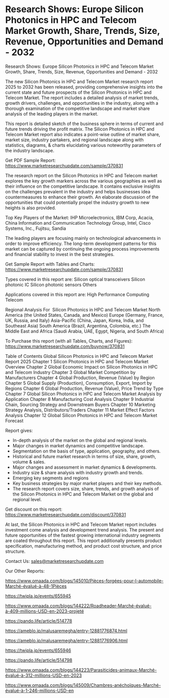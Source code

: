 # Research Shows: Europe Silicon Photonics in HPC and Telecom Market Growth, Share, Trends, Size, Revenue, Opportunities and Demand - 2032

 Research Shows: Europe Silicon Photonics in HPC and Telecom Market Growth, Share, Trends, Size, Revenue, Opportunities and Demand - 2032

The new Silicon Photonics in HPC and Telecom Market research report 2025 to 2032 has been released, providing comprehensive insights into the current state and future prospects of the Silicon Photonics in HPC and Telecom Market. The report includes a detailed analysis of market trends, growth drivers, challenges, and opportunities in the industry, along with a thorough examination of the competitive landscape and market share analysis of the leading players in the market.

This report is detailed sketch of the business sphere in terms of current and future trends driving the profit matrix. The Silicon Photonics in HPC and Telecom Market report also indicates a point-wise outline of market share, market size, industry partakers, and regional landscape along with statistics, diagrams, & charts elucidating various noteworthy parameters of the industry landscape.

Get PDF Sample Report: https://www.marketresearchupdate.com/sample/370831

The research report on the Silicon Photonics in HPC and Telecom market explores the key growth markers across the various geographies as well as their influence on the competitive landscape. It contains exclusive insights on the challenges prevalent in the industry and helps businesses idea countermeasures to enhance their growth. An elaborate discussion of the opportunities that could potentially propel the industry growth to new heights is also provided.

Top Key Players of the Market:
IHP Microelectronics, IBM Corp, Acacia, China Information and Communication Technology Group, Intel, Cisco Systems, Inc., Fujitsu, Sandia


The leading players are focusing mainly on technological advancements in order to improve efficiency. The long-term development patterns for this market can be captured by continuing the ongoing process improvements and financial stability to invest in the best strategies.

Get Sample Report with Tables and Charts: https://www.marketresearchupdate.com/sample/370831

Types covered in this report are:
Silicon optical transceivers
Silicon photonic IC
Silicon photonic sensors
Others


Applications covered in this report are:
High Performance Computing
Telecom


Regional Analysis For  Silicon Photonics in HPC and Telecom Market
North America (the United States, Canada, and Mexico)
Europe (Germany, France, UK, Russia, and Italy)
Asia-Pacific (China, Japan, Korea, India, and Southeast Asia)
South America (Brazil, Argentina, Colombia, etc.)
The Middle East and Africa (Saudi Arabia, UAE, Egypt, Nigeria, and South Africa)

To Purchase this report (with all Tables, Charts, and Figures): https://www.marketresearchupdate.com/buynow/370831

Table of Contents
Global Silicon Photonics in HPC and Telecom Market Report 2025
Chapter 1 Silicon Photonics in HPC and Telecom Market Overview
Chapter 2 Global Economic Impact on Silicon Photonics in HPC and Telecom Industry
Chapter 3 Global Market Competition by Manufacturers
Chapter 4 Global Production, Revenue (Value) by Region
Chapter 5 Global Supply (Production), Consumption, Export, Import by Regions
Chapter 6 Global Production, Revenue (Value), Price Trend by Type
Chapter 7 Global Silicon Photonics in HPC and Telecom Market Analysis by Application
Chapter 8 Manufacturing Cost Analysis
Chapter 9 Industrial Chain, Sourcing Strategy and Downstream Buyers
Chapter 10 Marketing Strategy Analysis, Distributors/Traders
Chapter 11 Market Effect Factors Analysis
Chapter 12 Global Silicon Photonics in HPC and Telecom Market Forecast

Report gives:

- In-depth analysis of the market on the global and regional levels.
- Major changes in market dynamics and competitive landscape.
- Segmentation on the basis of type, application, geography, and others.
- Historical and future market research in terms of size, share, growth, volume & sales.
- Major changes and assessment in market dynamics & developments.
- Industry size & share analysis with industry growth and trends.
- Emerging key segments and regions
- Key business strategies by major market players and their key methods.
- The research report covers size, share, trends, and growth analysis of the Silicon Photonics in HPC and Telecom Market on the global and regional level.

Get discount on this report: https://www.marketresearchupdate.com/discount/370831

At last, the Silicon Photonics in HPC and Telecom Market report includes investment come analysis and development trend analysis. The present and future opportunities of the fastest growing international industry segments are coated throughout this report. This report additionally presents product specification, manufacturing method, and product cost structure, and price structure.

Contact Us:
sales@marketresearchupdate.com

Our Other Reports:

https://www.omaada.com/blogs/145010/Pièces-forgées-pour-l-automobile-Marché-évalué-à-48-1Pièces

https://twipla.jp/events/655945

https://www.omaada.com/blogs/144222/Roadheader-Marché-évalué-à-409-millions-USD-en-2023-projeté

https://pando.life/article/514778

https://ameblo.jp/malusaremegha/entry-12881776874.html

https://ameblo.jp/malusaremegha/entry-12881776906.html

https://twipla.jp/events/655946

https://pando.life/article/514798

https://www.omaada.com/blogs/144223/Parasiticides-animaux-Marché-évalué-à-312-millions-USD-en-2023

https://www.omaada.com/blogs/145009/Chambres-anéchoïques-Marché-évalué-à-1-246-millions-USD-en
